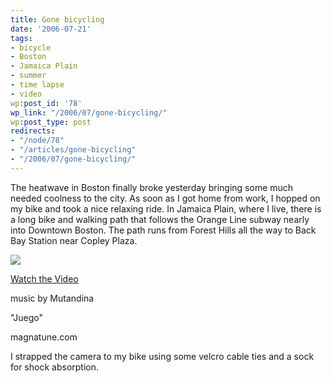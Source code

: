 ```yaml
---
title: Gone bicycling
date: '2006-07-21'
tags:
- bicycle
- Boston
- Jamaica Plain
- summer
- time lapse
- video
wp:post_id: '78'
wp_link: "/2006/07/gone-bicycling/"
wp:post_type: post
redirects:
- "/node/78"
- "/articles/gone-bicycling"
- "/2006/07/gone-bicycling/"
---
```


The heatwave in Boston finally broke yesterday bringing some much needed coolness to the city. As soon as I got home from work, I hopped on my bike and took a nice relaxing ride. In Jamaica Plain, where I live, there is a long bike and walking path that follows the Orange Line subway nearly into Downtown Boston. The path runs from Forest Hills all the way to Back Bay Station near Copley Plaza.

  [ ![](http://blip.tv/uploadedFiles/Bensheldon-GoneBicycling633.jpg) ](http://blip.tv/file/get/Bensheldon-GoneBicycling824.mp4?source=3)



  [Watch the Video](http://blip.tv/file/get/Bensheldon-GoneBicycling824.mp4?source=3)

music by Mutandina

"Juego"

magnatune.com

I strapped the camera to my bike using some velcro cable ties and a sock for shock absorption.

